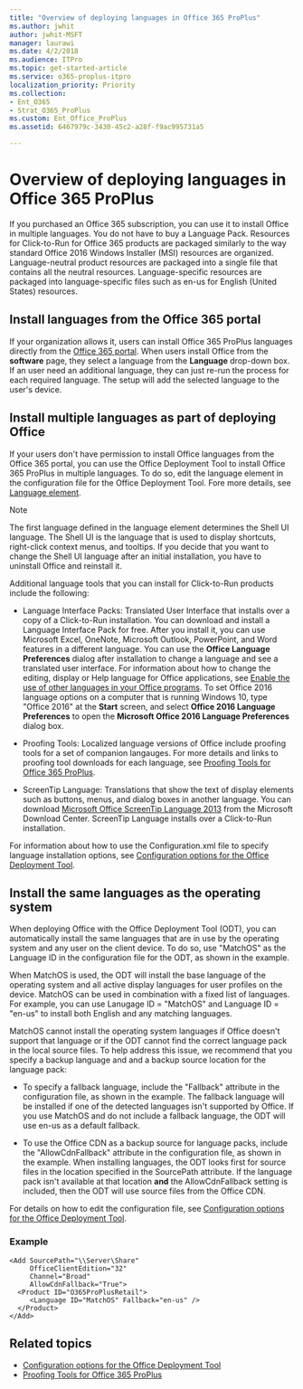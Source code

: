 ```yaml
---
title: "Overview of deploying languages in Office 365 ProPlus"
ms.author: jwhit
author: jwhit-MSFT
manager: laurawi
ms.date: 4/2/2018
ms.audience: ITPro
ms.topic: get-started-article
ms.service: o365-proplus-itpro
localization_priority: Priority
ms.collection:
- Ent_O365
- Strat_O365_ProPlus
ms.custom: Ent_Office_ProPlus
ms.assetid: 6467979c-3430-45c2-a28f-f9ac995731a5

---
```


# Overview of deploying languages in Office 365 ProPlus
If you purchased an Office 365 subscription, you can use it to install Office in multiple languages. You do not have to buy a Language Pack. Resources for Click-to-Run for Office 365 products are packaged similarly to the way standard Office 2016 Windows Installer (MSI) resources are organized. Language-neutral product resources are packaged into a single file that contains all the neutral resources. Language-specific resources are packaged into language-specific files such as en-us for English (United States) resources.

## Install languages from the Office 365 portal
If your organization allows it, users can install Office 365 ProPlus languages directly from the [Office 365 portal](https://go.microsoft.com/fwlink/p/?LinkID=212232). When users install Office from the **software** page, they select a language from the **Language** drop-down box. If an user need an additional language, they can just re-run the process for each required language. The setup will add the selected language to the user's device.

## Install multiple languages as part of deploying Office
If your users don't have permission to install Office languages from the Office 365 portal, you can use the Office Deployment Tool to install Office 365 ProPlus in multiple languages. To do so, edit the language element in the configuration file for the Office Deployment Tool. Fore more details, see [Language element](configuration-options-for-the-office-2016-deployment-tool.md#language-element).

> [!NOTE]
> The first language defined in the language element determines the Shell UI language. The Shell UI is the language that is used to display shortcuts, right-click context menus, and tooltips. If you decide that you want to change the Shell UI language after an initial installation, you have to uninstall Office and reinstall it. 

Additional language tools that you can install for Click-to-Run products include the following:

- Language Interface Packs: Translated User Interface that installs over a copy of a Click-to-Run installation. You can download and install a Language Interface Pack for free. After you install it, you can use Microsoft Excel, OneNote, Microsoft Outlook, PowerPoint, and Word features in a different language. You can use the **Office Language Preferences** dialog after installation to change a language and see a translated user interface. For information about how to change the editing, display or Help language for Office applications, see [Enable the use of other languages in your Office programs](https://go.microsoft.com/fwlink/p/?LinkId=281959). To set Office 2016 language options on a computer that is running Windows 10, type "Office 2016" at the **Start** screen, and select **Office 2016 Language Preferences** to open the **Microsoft Office 2016 Language Preferences** dialog box.
    
- Proofing Tools: Localized language versions of Office include proofing tools for a set of companion langauges. For more details and links to proofing tool downloads for each language, see [Proofing Tools for Office 365 ProPlus](proofing-tools-for-office-365-proplus.md).
    
- ScreenTip Language: Translations that show the text of display elements such as buttons, menus, and dialog boxes in another language. You can download [Microsoft Office ScreenTip Language 2013](https://go.microsoft.com/fwlink/p/?LinkId=281983) from the Microsoft Download Center. ScreenTip Language installs over a Click-to-Run installation.
    
For information about how to use the Configuration.xml file to specify language installation options, see [Configuration options for the Office Deployment Tool](configuration-options-for-the-office-2016-deployment-tool.md). 

## Install the same languages as the operating system
When deploying Office with the Office Deployment Tool (ODT), you can automatically install the same languages that are in use by the operating system and any user on the client device. To do so, use "MatchOS" as the Language ID in the configuration file for the ODT, as shown in the example. 

When MatchOS is used, the ODT will install the base language of the operating system and all active display languages for user profiles on the device. MatchOS can be used in combination with a fixed list of languages. For example, you can use Lanugage ID = "MatchOS" and Language ID = "en-us" to install both English and any matching languages.   

MatchOS cannot install the operating system languages if Office doesn't support that language or if the ODT cannot find the correct language pack in the local source files. To help address this issue, we recommend that you specify a backup language and and a backup source location for the language pack:

- To specify a fallback language, include the "Fallback" attribute in the configuration file, as shown in the example. The fallback language will be installed if one of the detected languages isn't supported by Office. If you use MatchOS and do not include a fallback language, the ODT will use en-us as a default fallback. 

- To use the Office CDN as a backup source for language packs, include the "AllowCdnFallback" attribute in the configuration file, as shown in the example. When installing languages, the ODT looks first for source files in the location specified in the SourcePath attribute. If the language pack isn't available at that location **and** the AllowCdnFallback setting is included, then the ODT will use source files from the Office CDN.

For details on how to edit the configuration file, see [Configuration options for the Office Deployment Tool](configuration-options-for-the-office-2016-deployment-tool.md).

### Example
```
<Add SourcePath="\\Server\Share" 
     OfficeClientEdition="32"
     Channel="Broad" 
     AllowCdnFallback="True">
  <Product ID="O365ProPlusRetail">
     <Language ID="MatchOS" Fallback="en-us" />
  </Product>
</Add>  
```


## Related topics

- [Configuration options for the Office Deployment Tool](configuration-options-for-the-office-2016-deployment-tool.md)
- [Proofing Tools for Office 365 ProPlus](proofing-tools-for-office-365-proplus.md)


